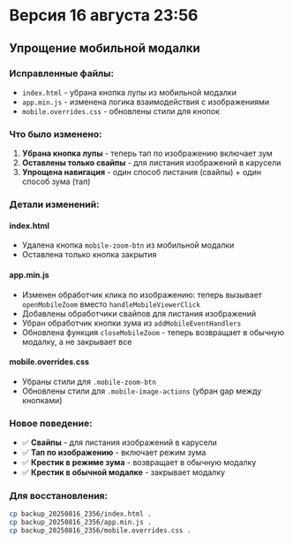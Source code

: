 # Версия 16 августа 23:56

## Упрощение мобильной модалки

### Исправленные файлы:
- `index.html` - убрана кнопка лупы из мобильной модалки
- `app.min.js` - изменена логика взаимодействия с изображениями
- `mobile.overrides.css` - обновлены стили для кнопок

### Что было изменено:

1. **Убрана кнопка лупы** - теперь тап по изображению включает зум
2. **Оставлены только свайпы** - для листания изображений в карусели
3. **Упрощена навигация** - один способ листания (свайпы) + один способ зума (тап)

### Детали изменений:

#### index.html
- Удалена кнопка `mobile-zoom-btn` из мобильной модалки
- Оставлена только кнопка закрытия

#### app.min.js
- Изменен обработчик клика по изображению: теперь вызывает `openMobileZoom` вместо `handleMobileViewerClick`
- Добавлены обработчики свайпов для листания изображений
- Убран обработчик кнопки зума из `addMobileEventHandlers`
- Обновлена функция `closeMobileZoom` - теперь возвращает в обычную модалку, а не закрывает все

#### mobile.overrides.css
- Убраны стили для `.mobile-zoom-btn`
- Обновлены стили для `.mobile-image-actions` (убран gap между кнопками)

### Новое поведение:
- ✅ **Свайпы** - для листания изображений в карусели
- ✅ **Тап по изображению** - включает режим зума
- ✅ **Крестик в режиме зума** - возвращает в обычную модалку
- ✅ **Крестик в обычной модалке** - закрывает модалку

### Для восстановления:
```bash
cp backup_20250816_2356/index.html .
cp backup_20250816_2356/app.min.js .
cp backup_20250816_2356/mobile.overrides.css .
```
